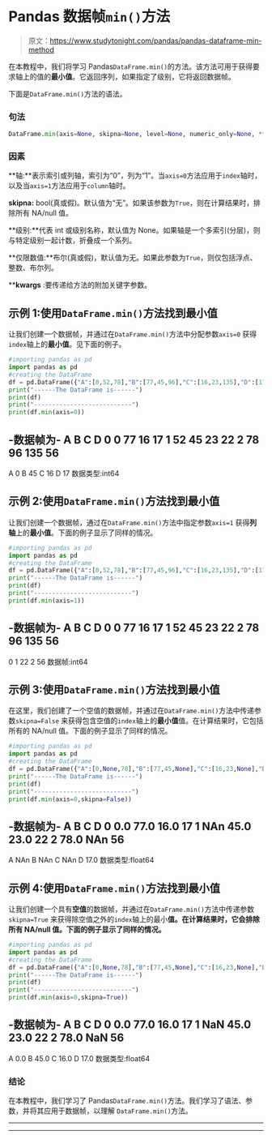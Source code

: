 # Pandas 数据帧`min()`方法

> 原文：<https://www.studytonight.com/pandas/pandas-dataframe-min-method>

在本教程中，我们将学习 Pandas`DataFrame.min()`的方法。该方法可用于获得要求轴上的值的**最小值**。它返回序列，如果指定了级别，它将返回数据帧。

下面是`DataFrame.min()`方法的语法。

### 句法

```py
DataFrame.min(axis=None, skipna=None, level=None, numeric_only=None, **kwargs)
```

### 因素

**轴:**表示索引或列轴，索引为“0”，列为“1”。当`axis=0`方法应用于`index`轴时，以及当`axis=1`方法应用于`column`轴时。

**skipna:** bool(真或假)。默认值为“无”。如果该参数为`True`，则在计算结果时，排除所有 NA/null 值。

**级别:**代表 int 或级别名称，默认值为 None。如果轴是一个多索引(分层)，则与特定级别一起计数，折叠成一个系列。

**仅限数值:**布尔(真或假)，默认值为无。如果此参数为`True`，则仅包括浮点、整数、布尔列。

****kwargs** :要传递给方法的附加关键字参数。

## 示例 1:使用`DataFrame.min()`方法找到最小值

让我们创建一个数据帧，并通过在`DataFrame.min()`方法中分配参数`axis=0` 获得`index`轴上的**最小值**。见下面的例子。

```py
#importing pandas as pd
import pandas as pd
#creating the DataFrame
df = pd.DataFrame({"A":[0,52,78],"B":[77,45,96],"C":[16,23,135],"D":[17, 22, 56]}) 
print("------The DataFrame is------")
print(df)
print("---------------------------")
print(df.min(axis=0))
```

-数据帧为-
A B C D
0 0 77 16 17
1 52 45 23 22
2 78 96 135 56
-
A 0
B 45
C 16
D 17
数据类型:int64

## 示例 2:使用`DataFrame.min()`方法找到最小值

让我们创建一个数据帧，通过在`DataFrame.min()`方法中指定参数`axis=1` 获得**列轴**上的**最小值**。下面的例子显示了同样的情况。

```py
#importing pandas as pd
import pandas as pd
#creating the DataFrame
df = pd.DataFrame({"A":[0,52,78],"B":[77,45,96],"C":[16,23,135],"D":[17, 22, 56]}) 
print("------The DataFrame is------")
print(df)
print("---------------------------")
print(df.min(axis=1))
```

-数据帧为-
A B C D
0 0 77 16 17
1 52 45 23 22
2 78 96 135 56
-
0
1 22
2 56
数据帧:int64

## 示例 3:使用`DataFrame.min()`方法找到最小值

在这里，我们创建了一个空值的数据帧，并通过在`DataFrame.min()`方法中传递参数`skipna=False` 来获得包含空值的`index`轴上的**最小值**值。在计算结果时，它包括所有的 NA/null 值。下面的例子显示了同样的情况。

```py
#importing pandas as pd
import pandas as pd
#creating the DataFrame
df = pd.DataFrame({"A":[0,None,78],"B":[77,45,None],"C":[16,23,None],"D":[17, 22, 56]}) 
print("------The DataFrame is------")
print(df)
print("---------------------------")
print(df.min(axis=0,skipna=False))
```

-数据帧为-
A B C D
0 0.0 77.0 16.0 17
1 NAn 45.0 23.0 22
2 78.0 NAn 56
-
A NAn
B NAn
C NAn
D 17.0
数据类型:float64

## 示例 4:使用`DataFrame.min()`方法找到最小值

让我们创建一个具有**空值**的数据帧，并通过在`DataFrame.min()`方法中传递参数`skipna=True` 来获得除空值之外的`index`轴上的最小**值。在计算结果时，它会排除所有 NA/null 值。下面的例子显示了同样的情况。**

```py
#importing pandas as pd
import pandas as pd
#creating the DataFrame
df = pd.DataFrame({"A":[0,None,78],"B":[77,45,None],"C":[16,23,None],"D":[17, 22, 56]}) 
print("------The DataFrame is------")
print(df)
print("---------------------------")
print(df.min(axis=0,skipna=True))
```

-数据帧为-
A B C D
0 0.0 77.0 16.0 17
1 NaN 45.0 23.0 22
2 78.0 NaN 56
-
A 0.0
B 45.0
C 16.0
D 17.0
数据类型:float64

### 结论

在本教程中，我们学习了 Pandas`DataFrame.min()`方法。我们学习了语法、参数，并将其应用于数据帧，以理解 `DataFrame.min()`方法。

* * *

* * *